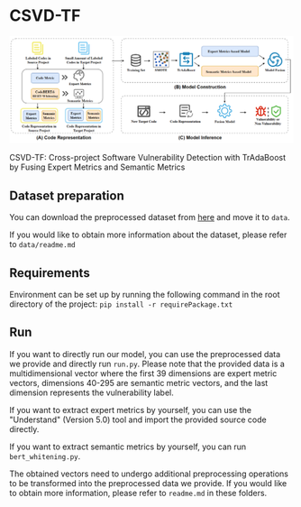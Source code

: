 # CSVD-TF

![CSVD-TF](./figs/CSVD-TF.png)

CSVD-TF: Cross-project Software Vulnerability Detection with TrAdaBoost by Fusing Expert Metrics and Semantic Metrics



## Dataset preparation

You can download the preprocessed dataset from [here](https://drive.google.com/file/d/19C360SRMZYBiq3oS_UyGLkXU2f2d4AiZ/view?usp=sharing) and move it to `data`.

If you would like to obtain more information about the dataset, please refer to `data/readme.md`



## Requirements

Environment can be set up by running the following command in the root directory of the project: `pip install -r requirePackage.txt`



## Run

If you want to directly run our model, you can use the preprocessed data we provide and directly run `run.py`. Please note that the provided data is a multidimensional vector where the first 39 dimensions are expert metric vectors, dimensions 40-295 are semantic metric vectors, and the last dimension represents the vulnerability label.

If you want to extract expert metrics by yourself, you can use the "Understand" (Version 5.0) tool and import the provided source code directly.

If you want to extract semantic metrics by yourself, you can run `bert_whitening.py`.

The obtained vectors need to undergo additional preprocessing operations to be transformed into the preprocessed data we provide. If you would like to obtain more information, please refer to `readme.md` in these folders.


